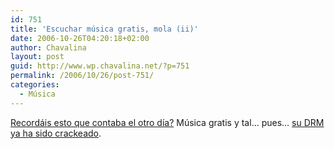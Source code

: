 ```yaml
---
id: 751
title: 'Escuchar música gratis, mola (ii)'
date: 2006-10-26T04:20:18+02:00
author: Chavalina
layout: post
guid: http://www.wp.chavalina.net/?p=751
permalink: /2006/10/26/post-751/
categories:
  - Música
---
```

<a href="http://chavalina.net/comentar.php?idpost=748" target="_blank">Recordáis esto que contaba el otro día?</a> Música gratis y tal… pues… <a href="http://meneame.net/story/drm-de-allofmp3-crackeado" target="_blank">su DRM ya ha sido crackeado</a>.